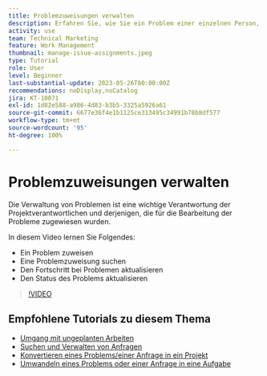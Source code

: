 ```yaml
---
title: Problemzuweisungen verwalten
description: Erfahren Sie, wie Sie ein Problem einer einzelnen Person, mehreren Personen oder einem Team zuweisen, damit das Problem gelöst wird.
activity: use
team: Technical Marketing
feature: Work Management
thumbnail: manage-issue-assignments.jpeg
type: Tutorial
role: User
level: Beginner
last-substantial-update: 2023-05-26T00:00:00Z
recommendations: noDisplay,noCatalog
jira: KT-10071
exl-id: 1d82e588-a986-4d83-b3b5-3325a5926a61
source-git-commit: 6677e36f4e1b1125ce313495c34991b78b8df577
workflow-type: tm+mt
source-wordcount: '95'
ht-degree: 100%

---
```


# Problemzuweisungen verwalten

Die Verwaltung von Problemen ist eine wichtige Verantwortung der Projektverantwortlichen und derjenigen, die für die Bearbeitung der Probleme zugewiesen wurden.

In diesem Video lernen Sie Folgendes:

* Ein Problem zuweisen
* Eine Problemzuweisung suchen
* Den Fortschritt bei Problemen aktualisieren
* Den Status des Problems aktualisieren

>[!VIDEO](https://video.tv.adobe.com/v/3419931/?quality=12&learn=on)

## Empfohlene Tutorials zu diesem Thema

* [Umgang mit ungeplanten Arbeiten](/help/manage-work/issues-requests/handle-unplanned-work.md)
* [Suchen und Verwalten von Anfragen](/help/manage-work/issues-requests/find-requests.md)
* [Konvertieren eines Problems/einer Anfrage in ein Projekt](/help/manage-work/issues-requests/create-a-project-from-a-request.md)
* [Umwandeln eines Problems oder einer Anfrage in eine Aufgabe](/help/manage-work/issues-requests/convert-issues-to-other-work-items.md)

